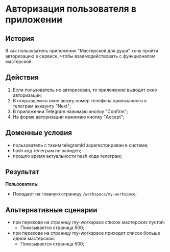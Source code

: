 # Авторизация пользователя в приложении
## История
Я как пользователь приложения "Мастерской для души" хочу пройти авторизацию в сервисе, чтобы взаимодействовать с функционалом мастерской.

## Действия
1. Если пользователь не авторизован, то приложение выводит окно авторизации;
1. В открывшемся окне ввожу номер телефона привязанного к телеграм аккаунту "Next";
1. В приложении Telegram нажимаю кнопку "Confirm";
1. На форме авторизации нажимаю кнопку "Accept";


## Доменные условия
- пользователь с таким telegramId зарегестрирован в системе;
- hash код телеграм не валиден;
- прошло время актуальности hash кода телеграм;

## Результат
**Пользователь:**
- Попадает на главную страницу `/workspace/my-workspace`;

## Альтернативные сценарии
- при переходе на страницу my-workspace список мастерских пустой:
  - Показывается страница 500;
- при переходе на страницу my-workspace приходит список больше одной мастерской:
  - Показывается страница 500;
